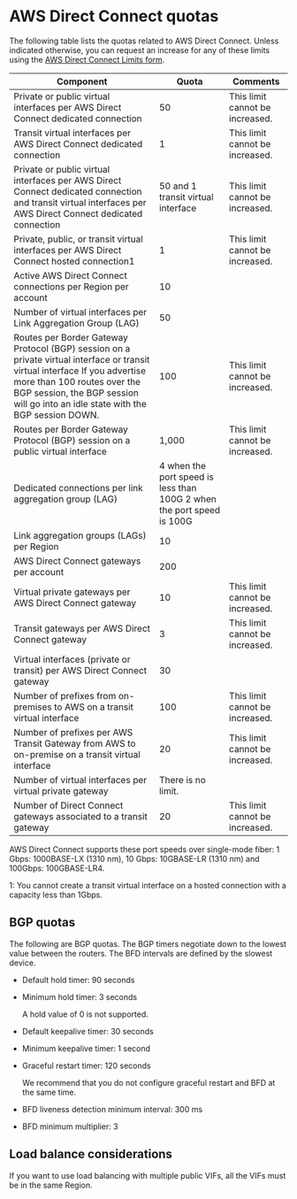 # AWS Direct Connect quotas<a name="limits"></a>

The following table lists the quotas related to AWS Direct Connect\. Unless indicated otherwise, you can request an increase for any of these limits using the [AWS Direct Connect Limits form](https://console.aws.amazon.com/support/home#/case/create?issueType=service-limit-increase&limitType=service-code-direct-connect)\.


| Component | Quota | Comments | 
| --- | --- | --- | 
|  Private or public virtual interfaces per AWS Direct Connect dedicated connection  |  50  |  This limit cannot be increased\.  | 
| Transit virtual interfaces per AWS Direct Connect dedicated connection |  1  | This limit cannot be increased\. | 
| Private or public virtual interfaces per AWS Direct Connect dedicated connection and transit virtual interfaces per AWS Direct Connect dedicated connection | 50 and 1 transit virtual interface | This limit cannot be increased\. | 
| Private, public, or transit virtual interfaces per AWS Direct Connect hosted connection1 | 1 | This limit cannot be increased\. | 
|  Active AWS Direct Connect connections per Region per account  | 10 |  | 
| Number of virtual interfaces per Link Aggregation Group \(LAG\) | 50 |  | 
|  Routes per Border Gateway Protocol \(BGP\) session on a private virtual interface or transit virtual interface If you advertise more than 100 routes over the BGP session, the BGP session will go into an idle state with the BGP session DOWN\.  |  100  |  This limit cannot be increased\.  | 
|  Routes per Border Gateway Protocol \(BGP\) session on a public virtual interface  |  1,000  |  This limit cannot be increased\.  | 
|  Dedicated connections per link aggregation group \(LAG\)  | 4 when the port speed is less than 100G 2 when the port speed is 100G |  | 
|  Link aggregation groups \(LAGs\) per Region  |  10  |  | 
|  AWS Direct Connect gateways per account  |  200  |  | 
|  Virtual private gateways per AWS Direct Connect gateway  |  10  |  This limit cannot be increased\.  | 
| Transit gateways per AWS Direct Connect gateway | 3 | This limit cannot be increased\. | 
|  Virtual interfaces \(private or transit\) per AWS Direct Connect gateway  |  30  |  | 
| Number of prefixes from on\-premises to AWS on a transit virtual interface | 100 | This limit cannot be increased\. | 
| Number of prefixes per AWS Transit Gateway from AWS to on\-premise on a transit virtual interface | 20 | This limit cannot be increased\. | 
| Number of virtual interfaces per virtual private gateway | There is no limit\. |  | 
| Number of Direct Connect gateways associated to a transit gateway | 20 | This limit cannot be increased\. | 

AWS Direct Connect supports these port speeds over single\-mode fiber: 1 Gbps: 1000BASE\-LX \(1310 nm\), 10 Gbps: 10GBASE\-LR \(1310 nm\) and 100Gbps: 100GBASE\-LR4\.

1: You cannot create a transit virtual interface on a hosted connection with a capacity less than 1Gbps\.

## BGP quotas<a name="bgp-quotas"></a>

The following are BGP quotas\. The BGP timers negotiate down to the lowest value between the routers\. The BFD intervals are defined by the slowest device\.
+ Default hold timer: 90 seconds
+ Minimum hold timer: 3 seconds

  A hold value of 0 is not supported\.
+ Default keepalive timer: 30 seconds
+ Minimum keepalive timer: 1 second
+ Graceful restart timer: 120 seconds

  We recommend that you do not configure graceful restart and BFD at the same time\.
+ BFD liveness detection minimum interval: 300 ms
+ BFD minimum multiplier: 3

## Load balance considerations<a name="load-balance-considerations"></a>

If you want to use load balancing with multiple public VIFs, all the VIFs must be in the same Region\.